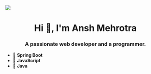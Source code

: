 ![](https://github.com/mehrotra-ansh/mehrotra-ansh/blob/main/web-developer-banner.png)

<h1 align="center">Hi 👋, I'm Ansh Mehrotra</h1>
<h3 align="center">A passionate web developer and a programmer.</h3>



    
- 🌱 **Spring Boot**
- 🌱 **JavaScript**
- 🌱 **Java**

